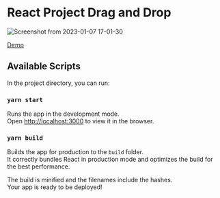 # React Project Drag and Drop


![Screenshot from 2023-01-07 17-01-30](https://user-images.githubusercontent.com/31156267/211173305-d812fd84-e8df-4c01-af62-4f67cbccc84e.png)


[Demo](https://digram.netlify.app/)


## Available Scripts

In the project directory, you can run:

### `yarn start`

Runs the app in the development mode.\
Open [http://localhost:3000](http://localhost:3000) to view it in the browser.

### `yarn build`

Builds the app for production to the `build` folder.\
It correctly bundles React in production mode and optimizes the build for the best performance.

The build is minified and the filenames include the hashes.\
Your app is ready to be deployed!




